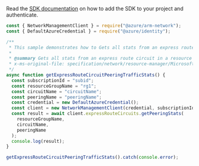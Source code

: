 Read the [SDK documentation](https://github.com/Azure/azure-sdk-for-js/blob/%40azure%2Farm-network_27.0.0/sdk/network/arm-network/README.md) on how to add the SDK to your project and authenticate.

```javascript
const { NetworkManagementClient } = require("@azure/arm-network");
const { DefaultAzureCredential } = require("@azure/identity");

/**
 * This sample demonstrates how to Gets all stats from an express route circuit in a resource group.
 *
 * @summary Gets all stats from an express route circuit in a resource group.
 * x-ms-original-file: specification/network/resource-manager/Microsoft.Network/stable/2021-05-01/examples/ExpressRouteCircuitPeeringStats.json
 */
async function getExpressRouteCircuitPeeringTrafficStats() {
  const subscriptionId = "subid";
  const resourceGroupName = "rg1";
  const circuitName = "circuitName";
  const peeringName = "peeringName";
  const credential = new DefaultAzureCredential();
  const client = new NetworkManagementClient(credential, subscriptionId);
  const result = await client.expressRouteCircuits.getPeeringStats(
    resourceGroupName,
    circuitName,
    peeringName
  );
  console.log(result);
}

getExpressRouteCircuitPeeringTrafficStats().catch(console.error);
```
